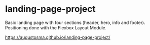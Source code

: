# landing-page-project
Basic landing page with four sections (header, hero, info and footer). Positioning done with the Flexbox Layout Module. 

https://augustosma.github.io/landing-page-project/
